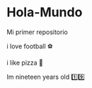 # Hola-Mundo
Mi primer repositorio

i love football ⚽

i like pizza 🍕

Im nineteen years old 1️⃣9️⃣
